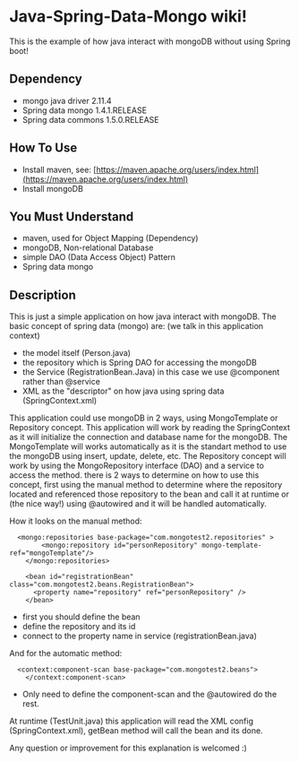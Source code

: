 # Java-Spring-Data-Mongo wiki!
This is the example of how java interact with mongoDB without using Spring boot!
## Dependency
* mongo java driver 2.11.4
* Spring data mongo 1.4.1.RELEASE
* Spring data commons 1.5.0.RELEASE

## How To Use
* Install maven, see: [https://maven.apache.org/users/index.html](https://maven.apache.org/users/index.html)
* Install mongoDB

## You Must Understand
* maven, used for Object Mapping (Dependency)
* mongoDB, Non-relational Database
* simple DAO (Data Access Object) Pattern
* Spring data mongo

## Description
This is just a simple application on how java interact with mongoDB. The basic concept of spring data (mongo) are: (we talk in this application context)
* the model itself (Person.java)
* the repository which is Spring DAO for accessing the mongoDB
* the Service (RegistrationBean.Java) in this case we use @component rather than @service
* XML as the "descriptor" on how java using spring data (SpringContext.xml)

This application could use mongoDB in 2 ways, using MongoTemplate or Repository concept. This application will work by reading the SpringContext as it will initialize the connection and database name for the mongoDB. 
The MongoTemplate will works automatically as it is the standart method to use the mongoDB using insert, update, delete, etc.
The Repository concept will work by using the MongoRepository interface (DAO) and a service to access the method. there is 2 ways to determine on how to use this concept, first using the manual method to determine where the repository located and referenced those repository to the bean and call it at runtime or (the nice way!) using @autowired and it will be handled automatically.

How it looks on the manual method:
```
  <mongo:repositories base-package="com.mongotest2.repositories" >
		<mongo:repository id="personRepository" mongo-template-ref="mongoTemplate"/>
	</mongo:repositories>
	
	<bean id="registrationBean" class="com.mongotest2.beans.RegistrationBean">
	  <property name="repository" ref="personRepository" />
	</bean>
```
* first you should define the bean
* define the repository and its id
* connect to the property name in service (registrationBean.java)

And for the automatic method:
```
  <context:component-scan base-package="com.mongotest2.beans">
	</context:component-scan>
```
* Only need to define the component-scan and the @autowired do the rest.

At runtime (TestUnit.java) this application will read the XML config (SpringContext.xml), getBean method will call the bean and its done.

Any question or improvement for this explanation is welcomed :)

